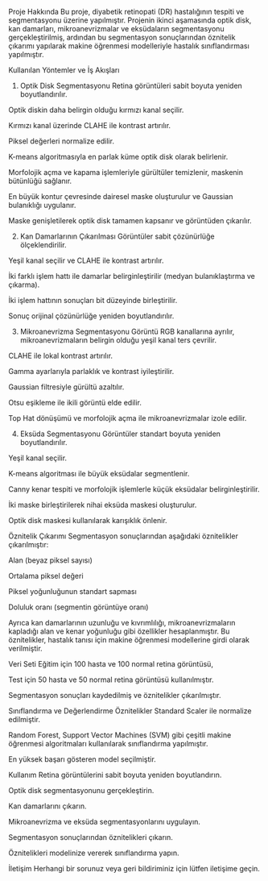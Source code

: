 Proje Hakkında
Bu proje, diyabetik retinopati (DR) hastalığının tespiti ve segmentasyonu üzerine yapılmıştır. Projenin ikinci aşamasında optik disk, kan damarları, mikroanevrizmalar ve eksüdaların segmentasyonu gerçekleştirilmiş, ardından bu segmentasyon sonuçlarından öznitelik çıkarımı yapılarak makine öğrenmesi modelleriyle hastalık sınıflandırması yapılmıştır.

Kullanılan Yöntemler ve İş Akışları
1. Optik Disk Segmentasyonu
Retina görüntüleri sabit boyuta yeniden boyutlandırılır.

Optik diskin daha belirgin olduğu kırmızı kanal seçilir.

Kırmızı kanal üzerinde CLAHE ile kontrast artırılır.

Piksel değerleri normalize edilir.

K-means algoritmasıyla en parlak küme optik disk olarak belirlenir.

Morfolojik açma ve kapama işlemleriyle gürültüler temizlenir, maskenin bütünlüğü sağlanır.

En büyük kontur çevresinde dairesel maske oluşturulur ve Gaussian bulanıklığı uygulanır.

Maske genişletilerek optik disk tamamen kapsanır ve görüntüden çıkarılır.

2. Kan Damarlarının Çıkarılması
Görüntüler sabit çözünürlüğe ölçeklendirilir.

Yeşil kanal seçilir ve CLAHE ile kontrast artırılır.

İki farklı işlem hattı ile damarlar belirginleştirilir (medyan bulanıklaştırma ve çıkarma).

İki işlem hattının sonuçları bit düzeyinde birleştirilir.

Sonuç orijinal çözünürlüğe yeniden boyutlandırılır.

3. Mikroanevrizma Segmentasyonu
Görüntü RGB kanallarına ayrılır, mikroanevrizmaların belirgin olduğu yeşil kanal ters çevrilir.

CLAHE ile lokal kontrast artırılır.

Gamma ayarlarıyla parlaklık ve kontrast iyileştirilir.

Gaussian filtresiyle gürültü azaltılır.

Otsu eşikleme ile ikili görüntü elde edilir.

Top Hat dönüşümü ve morfolojik açma ile mikroanevrizmalar izole edilir.

4. Eksüda Segmentasyonu
Görüntüler standart boyuta yeniden boyutlandırılır.

Yeşil kanal seçilir.

K-means algoritması ile büyük eksüdalar segmentlenir.

Canny kenar tespiti ve morfolojik işlemlerle küçük eksüdalar belirginleştirilir.

İki maske birleştirilerek nihai eksüda maskesi oluşturulur.

Optik disk maskesi kullanılarak karışıklık önlenir.

Öznitelik Çıkarımı
Segmentasyon sonuçlarından aşağıdaki öznitelikler çıkarılmıştır:

Alan (beyaz piksel sayısı)

Ortalama piksel değeri

Piksel yoğunluğunun standart sapması

Doluluk oranı (segmentin görüntüye oranı)

Ayrıca kan damarlarının uzunluğu ve kıvrımlılığı, mikroanevrizmaların kapladığı alan ve kenar yoğunluğu gibi özellikler hesaplanmıştır. Bu öznitelikler, hastalık tanısı için makine öğrenmesi modellerine girdi olarak verilmiştir.

Veri Seti
Eğitim için 100 hasta ve 100 normal retina görüntüsü,

Test için 50 hasta ve 50 normal retina görüntüsü kullanılmıştır.

Segmentasyon sonuçları kaydedilmiş ve öznitelikler çıkarılmıştır.

Sınıflandırma ve Değerlendirme
Öznitelikler Standard Scaler ile normalize edilmiştir.

Random Forest, Support Vector Machines (SVM) gibi çeşitli makine öğrenmesi algoritmaları kullanılarak sınıflandırma yapılmıştır.

En yüksek başarı gösteren model seçilmiştir.

Kullanım
Retina görüntülerini sabit boyuta yeniden boyutlandırın.

Optik disk segmentasyonunu gerçekleştirin.

Kan damarlarını çıkarın.

Mikroanevrizma ve eksüda segmentasyonlarını uygulayın.

Segmentasyon sonuçlarından öznitelikleri çıkarın.

Öznitelikleri modelinize vererek sınıflandırma yapın.

İletişim
Herhangi bir sorunuz veya geri bildiriminiz için lütfen iletişime geçin.
